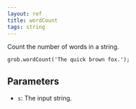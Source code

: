 ```yaml
---
layout: ref
title: wordCount
tags: string
---
```

Count the number of words in a string.

    grob.wordCount('The quick brown fox.');

## Parameters
- `s`: The input string.

